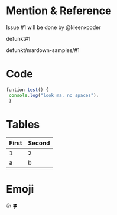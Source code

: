 # Mention & Reference
Issue #1 will be done by @kleenxcoder

defunkt#1

defunkt/mardown-samples/#1

# Code 

```javascript
funtion test() {
 console.log("look ma, no spaces");
 }
```

# Tables
First | Second
----- | -----
1 | 2
a | b

# Emoji
:+1: 🍀
